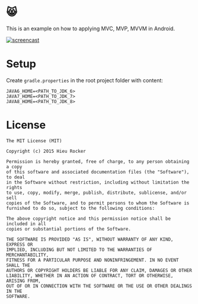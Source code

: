 # 😸

This is an example on how to applying MVC, MVP, MVVM in Android.

[![screencast](http://g.recordit.co/fM6TwuoZxv.gif)](https://appetize.io/app/vtxhukuxuegf5njx3qhhfn5qgg)

# Setup
Create `gradle.properties` in the root project folder with content:

```
JAVA6_HOME=<PATH_TO_JDK_6>
JAVA7_HOME=<PATH_TO_JDK_7>
JAVA8_HOME=<PATH_TO_JDK_8>
```

# License
```
The MIT License (MIT)

Copyright (c) 2015 Hieu Rocker

Permission is hereby granted, free of charge, to any person obtaining a copy
of this software and associated documentation files (the "Software"), to deal
in the Software without restriction, including without limitation the rights
to use, copy, modify, merge, publish, distribute, sublicense, and/or sell
copies of the Software, and to permit persons to whom the Software is
furnished to do so, subject to the following conditions:

The above copyright notice and this permission notice shall be included in all
copies or substantial portions of the Software.

THE SOFTWARE IS PROVIDED "AS IS", WITHOUT WARRANTY OF ANY KIND, EXPRESS OR
IMPLIED, INCLUDING BUT NOT LIMITED TO THE WARRANTIES OF MERCHANTABILITY,
FITNESS FOR A PARTICULAR PURPOSE AND NONINFRINGEMENT. IN NO EVENT SHALL THE
AUTHORS OR COPYRIGHT HOLDERS BE LIABLE FOR ANY CLAIM, DAMAGES OR OTHER
LIABILITY, WHETHER IN AN ACTION OF CONTRACT, TORT OR OTHERWISE, ARISING FROM,
OUT OF OR IN CONNECTION WITH THE SOFTWARE OR THE USE OR OTHER DEALINGS IN THE
SOFTWARE.
```